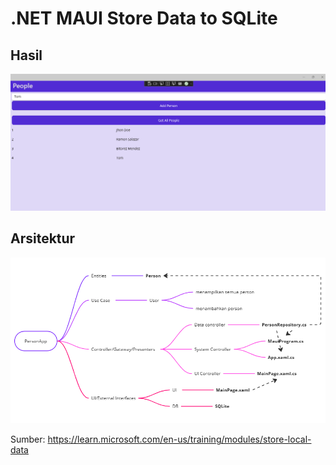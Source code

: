 # .NET MAUI Store Data to SQLite

## Hasil

![Tampilan](https://github.com/danielcristho/PBKK-Docs/blob/main/dotnet/mslearn-dotnetmaui-store-local-data/Assets/Screenshot%20(43).png)

## Arsitektur
![Arsitektur](https://github.com/danielcristho/PBKK-Docs/blob/main/dotnet/mslearn-dotnetmaui-store-local-data/Assets/Screenshot%20(44).png)

Sumber: https://learn.microsoft.com/en-us/training/modules/store-local-data
